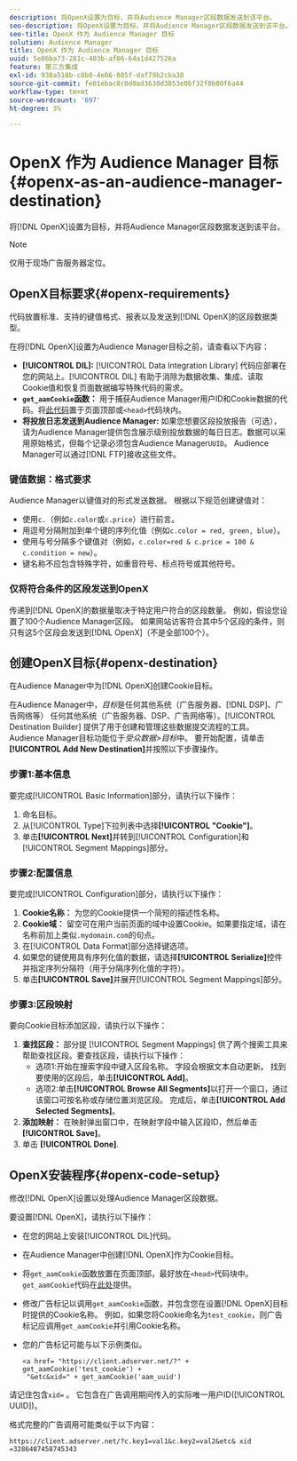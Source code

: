 ```yaml
---
description: 将OpenX设置为目标，并将Audience Manager区段数据发送到该平台。
seo-description: 将OpenX设置为目标，并将Audience Manager区段数据发送到该平台。
seo-title: OpenX 作为 Audience Manager 目标
solution: Audience Manager
title: OpenX 作为 Audience Manager 目标
uuid: 5e86ba73-281c-403b-af06-64a1d427526a
feature: 第三方集成
exl-id: 938a518b-c8b0-4e86-885f-daf79b2cba38
source-git-commit: fe01ebac8c0d0ad3630d3853e0bf32f0b00f6a44
workflow-type: tm+mt
source-wordcount: '697'
ht-degree: 3%

---
```


# OpenX 作为 Audience Manager 目标{#openx-as-an-audience-manager-destination}

将[!DNL OpenX]设置为目标，并将Audience Manager区段数据发送到该平台。

>[!NOTE]
>
>仅用于现场广告服务器定位。

## OpenX目标要求{#openx-requirements}

代码放置标准、支持的键值格式、报表以及发送到[!DNL OpenX]的区段数据类型。

<!-- aam-openx-requirements.xml -->

在将[!DNL OpenX]设置为Audience Manager目标之前，请查看以下内容：

* **[!UICONTROL DIL]:** [!UICONTROL Data Integration Library] 代码应部署在您的网站上。[!UICONTROL DIL] 有助于消除为数据收集、集成、读取Cookie值和恢复页面数据编写特殊代码的需求。
* **`get_aamCookie`函数：** 用于捕获Audience Manager用户ID和Cookie数据的代码。将[此代码](../../features/destinations/get-aam-cookie-code.md)置于页面顶部或`<head>`代码块内。
* **将投放日志发送到Audience Manager:** 如果您想要区段投放报告（可选），请为Audience Manager提供包含展示级别投放数据的每日日志。数据可以采用原始格式，但每个记录必须包含Audience Manager`UUID`。 Audience Manager可以通过[!DNL FTP]接收这些文件。

### 键值数据：格式要求

Audience Manager以键值对的形式发送数据。 根据以下规范创建键值对：

* 使用`c.`（例如`c.color`或`c.price`）进行前言。
* 用逗号分隔附加到单个键的序列化值（例如`c.color = red, green, blue`）。
* 使用与号分隔多个键值对（例如，`c.color=red & c.price = 100 & c.condition = new`）。
* 键名称不应包含特殊字符，如重音符号、标点符号或其他符号。

### 仅将符合条件的区段发送到OpenX

传递到[!DNL OpenX]的数据量取决于特定用户符合的区段数量。 例如，假设您设置了100个Audience Manager区段。 如果网站访客符合其中5个区段的条件，则只有这5个区段会发送到[!DNL OpenX]（不是全部100个）。

## 创建OpenX目标{#openx-destination}

在Audience Manager中为[!DNL OpenX]创建Cookie目标。

<!-- aam-openx-destination.xml -->

在Audience Manager中，*目标*&#x200B;是任何其他系统（广告服务器、[!DNL DSP]、广告网络等） 任何其他系统（广告服务器、DSP、广告网络等）。[!UICONTROL Destination Builder] 提供了用于创建和管理这些数据提交流程的工具。Audience Manager目标功能位于&#x200B;*受众数据>目标*&#x200B;中。 要开始配置，请单击&#x200B;**[!UICONTROL Add New Destination]**&#x200B;并按照以下步骤操作。

### 步骤1:基本信息

要完成[!UICONTROL Basic Information]部分，请执行以下操作：

1. 命名目标。
1. 从[!UICONTROL Type]下拉列表中选择&#x200B;**[!UICONTROL "Cookie"]**。
1. 单击&#x200B;**[!UICONTROL Next]**&#x200B;并转到[!UICONTROL Configuration]和[!UICONTROL Segment Mappings]部分。

### 步骤2:配置信息

要完成[!UICONTROL Configuration]部分，请执行以下操作：

1. **Cookie名称：** 为您的Cookie提供一个简短的描述性名称。
1. **Cookie域：** 留空可在用户当前页面的域中设置Cookie。如果要指定域，请在名称前加上类似`.mydomain.com`的句点。
1. 在[!UICONTROL Data Format]部分选择键选项。
1. 如果您的键使用具有序列化值的数据，请选择&#x200B;**[!UICONTROL Serialize]**&#x200B;控件并指定序列分隔符（用于分隔序列化值的字符）。
1. 单击&#x200B;**[!UICONTROL Save]**&#x200B;并展开[!UICONTROL Segment Mappings]部分。

### 步骤3:区段映射

要向Cookie目标添加区段，请执行以下操作：

1. **查找区段：** 部分提 [!UICONTROL Segment Mappings] 供了两个搜索工具来帮助查找区段。要查找区段，请执行以下操作：
   * 选项1:开始在搜索字段中键入区段名称。 字段会根据文本自动更新。 找到要使用的区段后，单击&#x200B;**[!UICONTROL Add]**。
   * 选项2:单击&#x200B;**[!UICONTROL Browse All Segments]**&#x200B;以打开一个窗口，通过该窗口可按名称或存储位置浏览区段。 完成后，单击&#x200B;**[!UICONTROL Add Selected Segments]**。
1. **添加映射：** 在映射弹出窗口中，在映射字段中输入区段ID，然后单击 **[!UICONTROL Save]**。
1. 单击 **[!UICONTROL Done]**.

## OpenX安装程序{#openx-code-setup}

修改[!DNL OpenX]设置以处理Audience Manager区段数据。

<!-- aam-openx-code.xml -->

要设置[!DNL OpenX]，请执行以下操作：

* 在您的网站上安装[!UICONTROL DIL]代码。
* 在Audience Manager中创建[!DNL OpenX]作为Cookie目标。
* 将`get_aamCookie`函数放置在页面顶部，最好放在`<head>`代码块中。 `get_aamCookie`代码在[此处](../../features/destinations/get-aam-cookie-code.md)提供。
* 修改广告标记以调用`get_aamCookie`函数，并包含您在设置[!DNL OpenX]目标时提供的Cookie名称。 例如，如果您将Cookie命名为`test_cookie`，则广告标记应调用`get_aamCookie`并引用Cookie名称。
* 您的广告标记可能与以下示例类似。

   ```
   <a href= "https://client.adserver.net/?" + get_aamCookie('test_cookie') +
    "&etc&xid=" + get_aamCookie('aam_uuid')
   ```

请记住包含`xid=` 。 它包含在广告调用期间传入的实际唯一用户ID([!UICONTROL UUID])。

格式完整的广告调用可能类似于以下内容：

```
https://client.adserver.net/?c.key1=val1&c.key2=val2&etc& xid =3286487458745343
```
